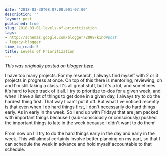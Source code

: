 ```yaml
---
date: '2018-03-30T08:07:00.001-07:00'
description: ''
layout: post
published: true
slug: 2018-03-01-levels-of-prioritization
tags:
- http://schemas.google.com/blogger/2008/kind#post
- legacy-blogger
time_to_read: 5
title: Levels of Prioritization
---
```


*This was originally posted on blogger [here](https://thedadphd.blogspot.com/2018/03/levels-of-prioritization.html)*.

I have too many projects. For my research, I always find myself with 2 or 3 projects in progress at once. On top of this there is mentoring, reviewing, oh and I'm still taking a class. It's all great stuff, but it's a lot, and sometimes it's hard to keep track of it all. I try to prioritize to-dos for a given week, and when I have a list of things to get done in a given day, I always try to do the hardest thing first. That way I can't put it off. But what I've noticed recently is that even when I do hard things first, I don't necessarily do hard things early. As in early in the week. So I end up with Fridays that are jam packed with important things because I (sub-consciously or consciously) pushed the important things to late in the week because I didn't want to do them!<br />
<br />
From now on I'll try to do the hard things early in the day and early in the week. This will almost certainly involve better planning on my part, so that I can schedule the week in advance and hold myself accountable to that schedule.<br />
<div>
<br /></div>